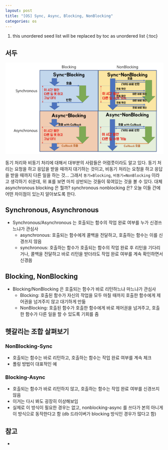 ```yaml
---
layout: post
title: "[OS] Sync, Async, Blocking, NonBlocking"
categories: os
---
```


1. this unordered seed list will be replaced by toc as unordered list
{:toc}

## 서두

![pcb](/assets/img/sync-async.png)

동기 처리와 비동기 처리에 대해서 대부분의 사람들은 어렴풋이라도 알고 있다. 동기 처리는 요청을 하고 응답을 받을 때까지 대기하는 것이고, 비동기 처리는 요청을 하고 응답을 받을 때까지 다른 일을 하는 것... 그래서 `동기=Blocking`, `비동기=NonBlocking` 이라고 생각하기 쉬운데, 위 표를 보면 마치 상반되는 것들이 묶여있는 것을 볼 수 있다. 대체 asynchronous blocking 은 뭘까? synchronous nonblocking 은? 오늘 이들 간에 어떤 차이점이 있는지 알아보도록 한다.

## Synchronous, Asynchronous

- Synchronous/Asynchronous 는 호출되는 함수의 작업 완료 여부를 누가 신경쓰느냐가 관심사
	- asynchronous: 호출되는 함수에게 콜백을 전달하고, 호출하는 함수는 이를 신경쓰지 않음
	- synchronous: 호출하는 함수가 호출되는 함수의 작업 완료 후 리턴을 기다리거나, 콜백을 전달하고 바로 리턴을 받더라도 작업 완료 여부를 계속 확인하면서 신경씀

## Blocking, NonBlocking

- Blocking/NonBlocking 은 호출되는 함수가 바로 리턴하느냐 마느냐가 관심사
	- Blocking: 호출된 함수가 자신의 작업을 모두 마칠 때까지 호출한 함수에게 제어권을 넘겨주지 않고 대기하게 만듦
	- NonBlocking: 호출된 함수가 호출한 함수에게 바로 제어권을 넘겨주고, 호출한 함수가 다른 일을 할 수 있도록 기회를 줌

## 헷갈리는 조합 살펴보기

### NonBlocking-Sync

- 호출되는 함수는 바로 리턴하고, 호출하는 함수는 작업 완료 여부를 계속 체크
- 폴링 방법이 대표적인 예

### Blocking-Async

- 호출되는 함수가 바로 리턴하지 않고, 호출하는 함수는 작업 완료 여부를 신경쓰지 않음
- 이거는 다시 봐도 굉장히 이상해보임
- 실제로 이 방식이 필요한 경우는 없고, nonblocking-async 를 쓰다가 본의 아니게 이 방식으로 동작한다고 함 (db 드라이버가 blocking 방식인 경우가 많다고 함)

## 참고

- <homoefficio>
